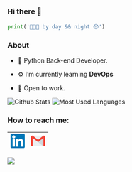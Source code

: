 ### Hi there 👋

```python
print('👨🏻‍💻 by day && night 😎')
```

### About

- 🐍 Python Back-end Developer.

- ⚙️ I’m currently learning **DevOps** 

- 🏢 Open to work.

![Github Stats](https://github-readme-stats.vercel.app/api?username=oleg1995petrov&count_private=true&include_all_commits=true&show_icons=true&layout=compact&border_radius=15&theme=monokai)
![Most Used Languages](https://github-readme-stats.vercel.app/api/top-langs?username=oleg1995petrov&show_icons=true&&hide=swift,scss&langs_count=10&layout=compact&border_radius=15&theme=monokai)

### How to reach me:

| [<img src="https://github.com/oleg1995petrov/oleg1995petrov/blob/master/Assets/Linkedin.svg" alt="Linkedin Logo" width="32">](https://in.linkedin.com/in/ventz/) | [<img src="https://github.com/oleg1995petrov/oleg1995petrov/blob/master/Assets/Gmail.svg" alt="Gmail logo" height="32">](mailto:oleg1995petrov@yandex.by)
|:---:|:---:|

![](https://komarev.com/ghpvc/?username=oleg1995petrov&color=green)
